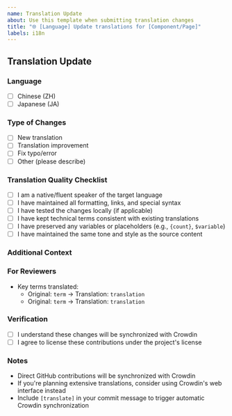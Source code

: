 ```yaml
---
name: Translation Update
about: Use this template when submitting translation changes
title: "🌐 [Language] Update translations for [Component/Page]"
labels: i18n
---
```


## Translation Update

### Language

- [ ] Chinese (ZH)
- [ ] Japanese (JA)

### Type of Changes

<!-- Check all that apply -->

- [ ] New translation
- [ ] Translation improvement
- [ ] Fix typo/error
- [ ] Other (please describe)

### Translation Quality Checklist

<!-- Please check all that apply -->

- [ ] I am a native/fluent speaker of the target language
- [ ] I have maintained all formatting, links, and special syntax
- [ ] I have tested the changes locally (if applicable)
- [ ] I have kept technical terms consistent with existing translations
- [ ] I have preserved any variables or placeholders (e.g., `{count}`, `$variable`)
- [ ] I have maintained the same tone and style as the source content

### Additional Context

<!-- Add any other context about the translation changes here -->

### For Reviewers

<!-- Help reviewers understand your changes -->

- Key terms translated:
  - Original: `term` → Translation: `translation`
  - Original: `term` → Translation: `translation`

### Verification

<!-- Check these boxes if you agree -->

- [ ] I understand these changes will be synchronized with Crowdin
- [ ] I agree to license these contributions under the project's license

### Notes

- Direct GitHub contributions will be synchronized with Crowdin
- If you're planning extensive translations, consider using Crowdin's web interface instead
- Include `[translate]` in your commit message to trigger automatic Crowdin synchronization
